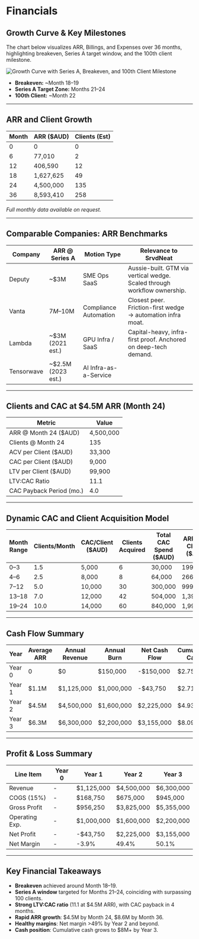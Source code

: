 # Financials

## Growth Curve & Key Milestones

The chart below visualizes ARR, Billings, and Expenses over 36 months, highlighting breakeven, Series A target window, and the 100th client milestone.

![Growth Curve with Series A, Breakeven, and 100th Client Milestone](Growth%20Curve%20with%20Series%20A%2C%20Breakeven%2C%20and%20100th%20Client%20Milestone.png)

- **Breakeven:** ~Month 18–19
- **Series A Target Zone:** Months 21–24
- **100th Client:** ~Month 22

---

## ARR and Client Growth

| Month | ARR ($AUD) | Clients (Est) |
|-------|------------|---------------|
| 0     | 0          | 0             |
| 6     | 77,010     | 2             |
| 12    | 406,590    | 12            |
| 18    | 1,627,625  | 49            |
| 24    | 4,500,000  | 135           |
| 36    | 8,593,410  | 258           |

*Full monthly data available on request.*

---

## Comparable Companies: ARR Benchmarks

| Company     | ARR @ Series A      | Motion Type           | Relevance to SrvdNeat                                                                 |
|-------------|---------------------|-----------------------|---------------------------------------------------------------------------------------|
| Deputy      | ~$3M                | SME Ops SaaS          | Aussie-built. GTM via vertical wedge. Scaled through workflow ownership.              |
| Vanta       | $7M–$10M            | Compliance Automation | Closest peer. Friction-first wedge → automation infra moat.                           |
| Lambda      | ~$3M (2021 est.)    | GPU Infra / SaaS      | Capital-heavy, infra-first proof. Anchored on deep-tech demand.                       |
| Tensorwave  | ~$2.5M (2023 est.)  | AI Infra-as-a-Service |                                                                                       |

---

## Clients and CAC at $4.5M ARR (Month 24)

| Metric                    | Value         |
|---------------------------|--------------|
| ARR @ Month 24 ($AUD)     | 4,500,000    |
| Clients @ Month 24        | 135          |
| ACV per Client ($AUD)     | 33,300       |
| CAC per Client ($AUD)     | 9,000        |
| LTV per Client ($AUD)     | 99,900       |
| LTV:CAC Ratio             | 11.1         |
| CAC Payback Period (mo.)  | 4.0          |

---

## Dynamic CAC and Client Acquisition Model

| Month Range | Clients/Month | CAC/Client ($AUD) | Clients Acquired | Total CAC Spend ($AUD) | ARR from Clients ($AUD) | LTV:CAC Ratio |
|-------------|---------------|-------------------|------------------|------------------------|------------------------|---------------|
| 0–3         | 1.5           | 5,000             | 6                | 30,000                 | 199,800                | 19.98         |
| 4–6         | 2.5           | 8,000             | 8                | 64,000                 | 266,400                | 12.49         |
| 7–12        | 5.0           | 10,000            | 30               | 300,000                | 999,000                | 9.99          |
| 13–18       | 7.0           | 12,000            | 42               | 504,000                | 1,398,600              | 8.32          |
| 19–24       | 10.0          | 14,000            | 60               | 840,000                | 1,998,000              | 7.14          |

---

## Cash Flow Summary

| Year   | Average ARR | Annual Revenue | Annual Burn | Net Cash Flow | Cumulative Cash |
|--------|-------------|---------------|------------|--------------|-----------------|
| Year 0 | 0           | $0            | $150,000   | -$150,000    | $2.75M          |
| Year 1 | $1.1M       | $1,125,000    | $1,000,000 | -$43,750     | $2.71M          |
| Year 2 | $4.5M       | $4,500,000    | $1,600,000 | $2,225,000   | $4.93M          |
| Year 3 | $6.3M       | $6,300,000    | $2,200,000 | $3,155,000   | $8.09M          |

---

## Profit & Loss Summary

| Line Item         | Year 0 | Year 1      | Year 2      | Year 3      |
|-------------------|--------|-------------|-------------|-------------|
| Revenue           | -      | $1,125,000  | $4,500,000  | $6,300,000  |
| COGS (15%)        | -      | $168,750    | $675,000    | $945,000    |
| Gross Profit      | -      | $956,250    | $3,825,000  | $5,355,000  |
| Operating Exp.    | -      | $1,000,000  | $1,600,000  | $2,200,000  |
| Net Profit        | -      | -$43,750    | $2,225,000  | $3,155,000  |
| Net Margin        | -      | -3.9%       | 49.4%       | 50.1%       |

---

## Key Financial Takeaways

- **Breakeven** achieved around Month 18–19.
- **Series A window** targeted for Months 21–24, coinciding with surpassing 100 clients.
- **Strong LTV:CAC ratio** (11.1 at $4.5M ARR), with CAC payback in 4 months.
- **Rapid ARR growth**: $4.5M by Month 24, $8.6M by Month 36.
- **Healthy margins**: Net margin >49% by Year 2 and beyond.
- **Cash position**: Cumulative cash grows to $8M+ by Year 3. 